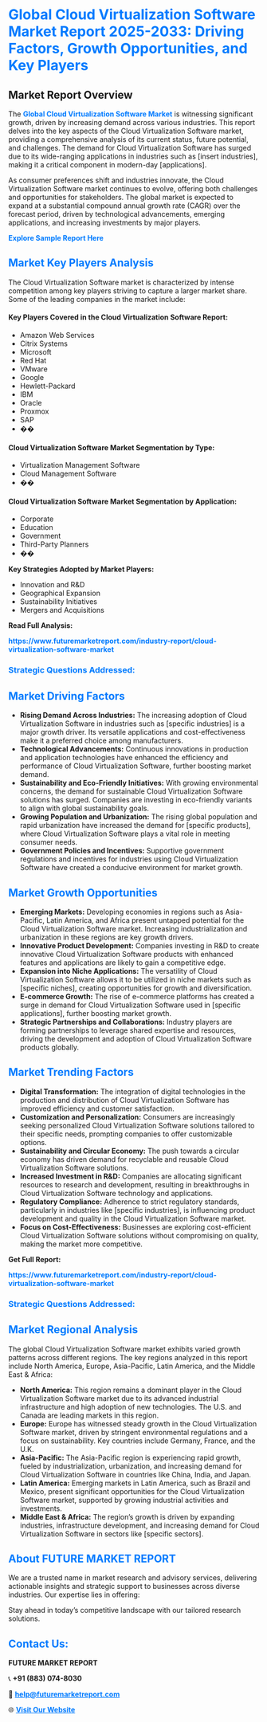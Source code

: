 <h1 style="color: #007BFF;">Global Cloud Virtualization Software Market Report 2025-2033: Driving Factors, Growth Opportunities, and Key Players</h1>

<section id="overview">
<h2>Market Report Overview</h2>
<p>The <a href="https://www.futuremarketreport.com/industry-report/cloud-virtualization-software-market" style="color: #007BFF; text-decoration: none;"><strong>Global Cloud Virtualization Software Market</strong></a> is witnessing significant growth, driven by increasing demand across various industries. This report delves into the key aspects of the Cloud Virtualization Software market, providing a comprehensive analysis of its current status, future potential, and challenges. The demand for Cloud Virtualization Software has surged due to its wide-ranging applications in industries such as [insert industries], making it a critical component in modern-day [applications].</p>
<p>As consumer preferences shift and industries innovate, the Cloud Virtualization Software market continues to evolve, offering both challenges and opportunities for stakeholders. The global market is expected to expand at a substantial compound annual growth rate (CAGR) over the forecast period, driven by technological advancements, emerging applications, and increasing investments by major players.</p>
</section>

<section id="overview">
<p><a href="https://www.futuremarketreport.com/request-sample/reportId=113729" style="color: #007BFF; text-decoration: none;"><strong>Explore Sample Report Here</strong></a></p>
</section>

<section id="key-players">
<h2 style="color: #007BFF;">Market Key Players Analysis</h2>
<p>The Cloud Virtualization Software market is characterized by intense competition among key players striving to capture a larger market share. Some of the leading companies in the market include:</p>
<h4>Key Players Covered in the Cloud Virtualization Software Report:</h4>
<ul><li>Amazon Web Services</li><li>Citrix Systems</li><li>Microsoft</li><li>Red Hat</li><li>VMware</li><li>Google</li><li>Hewlett-Packard</li><li>IBM</li><li>Oracle</li><li>Proxmox</li><li>SAP</li><li>��</li></ul>
<h4>Cloud Virtualization Software Market Segmentation by Type:</h4>
<ul><li>Virtualization Management Software</li><li>Cloud Management Software</li><li>��</li></ul>

<h4>Cloud Virtualization Software Market Segmentation by Application:</h4>
<ul><li>Corporate</li><li>Education</li><li>Government</li><li>Third-Party Planners</li><li>��</li></ul>
<p><strong>Key Strategies Adopted by Market Players:</strong></p>
<ul>
<li>Innovation and R&D</li>
<li>Geographical Expansion</li>
<li>Sustainability Initiatives</li>
<li>Mergers and Acquisitions</li>
</ul>
</section>

<section>
<p><strong>Read Full Analysis: </strong></p><a href="https://www.futuremarketreport.com/industry-report/cloud-virtualization-software-market" style="color: #007BFF; text-decoration: none;"><strong>https://www.futuremarketreport.com/industry-report/cloud-virtualization-software-market</strong></a>
<h3 style="color: #007BFF;">Strategic Questions Addressed:</h3>
</section>

<section id="driving-factors">
<h2 style="color: #007BFF;">Market Driving Factors</h2>
<ul>
<li><strong>Rising Demand Across Industries:</strong> The increasing adoption of Cloud Virtualization Software in industries such as [specific industries] is a major growth driver. Its versatile applications and cost-effectiveness make it a preferred choice among manufacturers.</li>
<li><strong>Technological Advancements:</strong> Continuous innovations in production and application technologies have enhanced the efficiency and performance of Cloud Virtualization Software, further boosting market demand.</li>
<li><strong>Sustainability and Eco-Friendly Initiatives:</strong> With growing environmental concerns, the demand for sustainable Cloud Virtualization Software solutions has surged. Companies are investing in eco-friendly variants to align with global sustainability goals.</li>
<li><strong>Growing Population and Urbanization:</strong> The rising global population and rapid urbanization have increased the demand for [specific products], where Cloud Virtualization Software plays a vital role in meeting consumer needs.</li>
<li><strong>Government Policies and Incentives:</strong> Supportive government regulations and incentives for industries using Cloud Virtualization Software have created a conducive environment for market growth.</li>
</ul>
</section>

<section id="growth-opportunities">
<h2 style="color: #007BFF;">Market Growth Opportunities</h2>
<ul>
<li><strong>Emerging Markets:</strong> Developing economies in regions such as Asia-Pacific, Latin America, and Africa present untapped potential for the Cloud Virtualization Software market. Increasing industrialization and urbanization in these regions are key growth drivers.</li>
<li><strong>Innovative Product Development:</strong> Companies investing in R&D to create innovative Cloud Virtualization Software products with enhanced features and applications are likely to gain a competitive edge.</li>
<li><strong>Expansion into Niche Applications:</strong> The versatility of Cloud Virtualization Software allows it to be utilized in niche markets such as [specific niches], creating opportunities for growth and diversification.</li>
<li><strong>E-commerce Growth:</strong> The rise of e-commerce platforms has created a surge in demand for Cloud Virtualization Software used in [specific applications], further boosting market growth.</li>
<li><strong>Strategic Partnerships and Collaborations:</strong> Industry players are forming partnerships to leverage shared expertise and resources, driving the development and adoption of Cloud Virtualization Software products globally.</li>
</ul>
</section>

<section id="trending-factors">
<h2 style="color: #007BFF;">Market Trending Factors</h2>
<ul>
<li><strong>Digital Transformation:</strong> The integration of digital technologies in the production and distribution of Cloud Virtualization Software has improved efficiency and customer satisfaction.</li>
<li><strong>Customization and Personalization:</strong> Consumers are increasingly seeking personalized Cloud Virtualization Software solutions tailored to their specific needs, prompting companies to offer customizable options.</li>
<li><strong>Sustainability and Circular Economy:</strong> The push towards a circular economy has driven demand for recyclable and reusable Cloud Virtualization Software solutions.</li>
<li><strong>Increased Investment in R&D:</strong> Companies are allocating significant resources to research and development, resulting in breakthroughs in Cloud Virtualization Software technology and applications.</li>
<li><strong>Regulatory Compliance:</strong> Adherence to strict regulatory standards, particularly in industries like [specific industries], is influencing product development and quality in the Cloud Virtualization Software market.</li>
<li><strong>Focus on Cost-Effectiveness:</strong> Businesses are exploring cost-efficient Cloud Virtualization Software solutions without compromising on quality, making the market more competitive.</li>
</ul>
</section>

<section>
<p><strong>Get Full Report: </strong></p><a href="https://www.futuremarketreport.com/industry-report/cloud-virtualization-software-market" style="color: #007BFF; text-decoration: none;"><strong>https://www.futuremarketreport.com/industry-report/cloud-virtualization-software-market</strong></a>
<h3 style="color: #007BFF;">Strategic Questions Addressed:</h3>
</section>


<section id="regional-analysis">
<h2 style="color: #007BFF;">Market Regional Analysis</h2>
<p>The global Cloud Virtualization Software market exhibits varied growth patterns across different regions. The key regions analyzed in this report include North America, Europe, Asia-Pacific, Latin America, and the Middle East & Africa:</p>
<ul>
<li><strong>North America:</strong> This region remains a dominant player in the Cloud Virtualization Software market due to its advanced industrial infrastructure and high adoption of new technologies. The U.S. and Canada are leading markets in this region.</li>
<li><strong>Europe:</strong> Europe has witnessed steady growth in the Cloud Virtualization Software market, driven by stringent environmental regulations and a focus on sustainability. Key countries include Germany, France, and the U.K.</li>
<li><strong>Asia-Pacific:</strong> The Asia-Pacific region is experiencing rapid growth, fueled by industrialization, urbanization, and increasing demand for Cloud Virtualization Software in countries like China, India, and Japan.</li>
<li><strong>Latin America:</strong> Emerging markets in Latin America, such as Brazil and Mexico, present significant opportunities for the Cloud Virtualization Software market, supported by growing industrial activities and investments.</li>
<li><strong>Middle East & Africa:</strong> The region’s growth is driven by expanding industries, infrastructure development, and increasing demand for Cloud Virtualization Software in sectors like [specific sectors].</li>
</ul>
</section>

<footer>
<h2 style="color: #007BFF;">About FUTURE MARKET REPORT</h2>
<p>We are a trusted name in market research and advisory services, delivering actionable insights and strategic support to businesses across diverse industries. Our expertise lies in offering:</p>

<p>Stay ahead in today’s competitive landscape with our tailored research solutions.</p>

<h2 style="color: #007BFF;">Contact Us:</h2>
<p><strong>FUTURE MARKET REPORT</strong></p>
<p>📞 <strong>+91 (883) 074-8030</strong></p>
<p>📧 <strong><a href="mailto:help@futuremarketreport.com" style="color: #007BFF;">help@futuremarketreport.com</a></strong></p>
<p>🌐 <strong><a href="https://www.futuremarketreport.com/" style="color: #007BFF;">Visit Our Website</a></strong></p>
</footer>